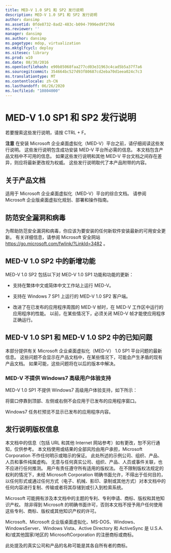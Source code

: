 ```yaml
---
title: MED-V 1.0 SP1 和 SP2 发行说明
description: MED-V 1.0 SP1 和 SP2 发行说明
author: dansimp
ms.assetid: 0fde8732-8ad2-483c-b094-7996ed9f2766
ms.reviewer: ''
manager: dansimp
ms.author: dansimp
ms.pagetype: mdop, virtualization
ms.mktglfcycl: deploy
ms.sitesec: library
ms.prod: w10
ms.date: 08/30/2016
ms.openlocfilehash: e90b85068faa277cd03e31963c4cad5b5a37f7a6
ms.sourcegitcommit: 354664bc527d93f80687cd2eba70d1eea024c7c3
ms.translationtype: MT
ms.contentlocale: zh-CN
ms.lasthandoff: 06/26/2020
ms.locfileid: "10804000"
---
```

# MED-V 1.0 SP1 和 SP2 发行说明


若要搜索这些发行说明，请按 CTRL + F。

**注意** 在安装 Microsoft 企业桌面虚拟化（MED-V）平台之前，请仔细阅读这些发行说明。 这些发行说明包含成功安装 MED-V 平台所必需的信息。 本文档包含产品文档中不可用的信息。 如果这些发行说明和其他 MED-V 平台文档之间存在差异，则应将最新更改视为权威。 这些发行说明取代了本产品附带的内容。

 

## 关于产品文档


适用于 Microsoft 企业桌面虚拟化（MED-V）平台的综合文档。 请参阅 Microsoft 企业版桌面虚拟化规划、部署和操作指南。

## 防范安全漏洞和病毒


为帮助防范安全漏洞和病毒，你应该为要安装的任何新软件安装最新的可用安全更新。 有关详细信息，请参阅 Microsoft 安全网站 <https://go.microsoft.com/fwlink/?LinkId=3482> 。

## <a href="" id="what-s-new-in-med-v-1-0-sp2"></a>MED-V 1.0 SP2 中的新增功能


MED-V 1.0 SP2 包括以下对 MED-V 1.0 SP1 功能和功能的更新：

-   支持在繁体中文或简体中文工作站上运行 MED-V。

-   支持在 Windows 7 SP1 上运行的 MED-V 1.0 SP2 客户端。

-   改进了在已发布的应用程序周围的 MED-V 帧时，在 MED-V 工作区中运行的应用程序的性能。 以前，在某些情况下，必须关闭 MED-V 帧才能使应用程序正确运行。

## MED-V 1.0 SP1 和 MED-V 1.0 SP2 中的已知问题


本部分提供有关 Microsoft 企业桌面虚拟化（MED-V） 1.0 SP1 平台问题的最新信息。 这些问题不会显示在产品文档中，在某些情况下，可能会产生矛盾的现有产品文档。 如果可能，这些问题将在以后的版本中解决。

### MED-V 不提供 Windows7 高级用户体验支持

MED-V 1.0 SP1 不提供 Windows7 高级用户体验支持，如下所示：

将窗口停靠到顶部、左侧或右侧不会应用于已发布的应用程序窗口。

Windows7 任务栏预览不显示已发布的应用程序内容。

## 发行说明版权信息


本文档中的信息（包括 URL 和其他 Internet 网站参考）如有更改，恕不另行通知，仅供参考。 本文档使用或结果的全部风险由用户承担，Microsoft Corporation 不作任何明示或暗示的保证。 此处所述的示例公司、组织、产品、人员和事件纯属虚构。 无意与任何真实公司、组织、产品、人员或事件关联，也不应进行任何推测。 用户有责任遵守所有适用的版权法。 在不限制版权法规定的权利的情况下，未经 Microsoft Corporation 明确书面允许，不得出于任何目的，以任何形式或通过任何方式（电子、机械、影印、录制或其他方式）对本文档中的任何内容进行复制、传输或者将其存储到或引入到检索系统。

Microsoft 可能拥有涉及本文档中的主题的专利、专利申请、商标、版权和其他知识产权。 除非得到 Microsoft 的明确书面许可，否则本文档不授予用户任何使用这些专利、商标、版权或其他知识产权的许可。



Microsoft、Microsoft 企业版桌面虚拟化、MS-DOS、Windows、WindowsServer、Windows Vista、Active Directory 和 ActiveSync 是 U.S.A. 和/或其他国家/地区的 MicrosoftCorporation 的注册商标或商标。

此处提及的真实公司和产品的名称可能是其各自所有者的商标。

 

 





